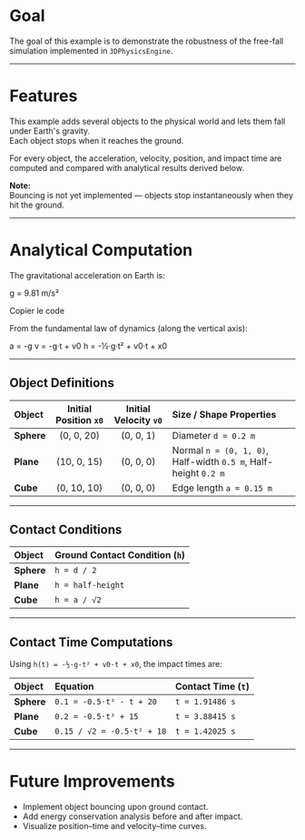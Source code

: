 # Goal

The goal of this example is to demonstrate the robustness of the free-fall simulation implemented in `3DPhysicsEngine`.

---

# Features

This example adds several objects to the physical world and lets them fall under Earth's gravity.  
Each object stops when it reaches the ground.  

For every object, the acceleration, velocity, position, and impact time are computed and compared with analytical results derived below.  

**Note:**  
Bouncing is not yet implemented — objects stop instantaneously when they hit the ground.

---

# Analytical Computation

The gravitational acceleration on Earth is:

g = 9.81 m/s²

Copier le code

From the fundamental law of dynamics (along the vertical axis):

a = -g
v = -g·t + v0
h = -½·g·t² + v0·t + x0

---

## Object Definitions

| Object | Initial Position `x0` | Initial Velocity `v0` | Size / Shape Properties |
|:--------|:----------------------:|:----------------------:|:------------------------|
| **Sphere** | (0, 0, 20) | (0, 0, 1) | Diameter `d = 0.2 m` |
| **Plane**  | (10, 0, 15) | (0, 0, 0) | Normal `n = (0, 1, 0)`, Half-width `0.5 m`, Half-height `0.2 m` |
| **Cube**   | (0, 10, 10) | (0, 0, 0) | Edge length `a = 0.15 m` |

---

## Contact Conditions

| Object | Ground Contact Condition (`h`) |
|:--------|:-------------------------------|
| **Sphere** | `h = d / 2` |
| **Plane**  | `h = half-height` |
| **Cube**   | `h = a / √2` |

---

## Contact Time Computations

Using `h(t) = -½·g·t² + v0·t + x0`, the impact times are:

| Object | Equation | Contact Time (`t`) |
|:--------|:----------|:------------------|
| **Sphere** | `0.1 = -0.5·t² - t + 20` | `t = 1.91486 s` |
| **Plane**  | `0.2 = -0.5·t² + 15` | `t = 3.88415 s` |
| **Cube**   | `0.15 / √2 = -0.5·t² + 10` | `t = 1.42025 s` |

---

# Future Improvements

- Implement object bouncing upon ground contact.  
- Add energy conservation analysis before and after impact.  
- Visualize position–time and velocity–time curves.

